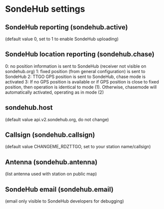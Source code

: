 # SondeHub settings

## SondeHub reporting (sondehub.active)
 (default value 0, set to 1 to enable SondeHub uploading)

## SondeHub location reporting (sondehub.chase)
0: no position information is sent to SondeHub (receiver not visible on sondehub.org)
1: fixed position (from general configuration) is sent to SondeHub
2: TTGO GPS position is sent to SondeHub, chase mode is activated
3: If no GPS position is available or if GPS position is close to fixed position, then operation is identical to mode (1). Otherwise, chasemode will automatically activated, operating as in mode (2)

## sondehub.host
(default value api.v2.sondehub.org, do not change)

## Callsign (sondehub.callsign)

(default value CHANGEME_RDZTTGO, set to your station name/callsign)

## Antenna (sondehub.antenna)
(list antenna used with station on public map)

## SondeHub email (sondehub.email)
(email only visible to SondeHub developers for debugging)

